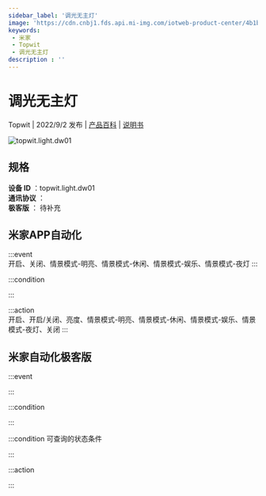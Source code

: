 ```yaml
---
sidebar_label: '调光无主灯'
image: 'https://cdn.cnbj1.fds.api.mi-img.com/iotweb-product-center/4b1bcdebf7587dedc23b17a5d23f89f3_1660294662137.png?GalaxyAccessKeyId=AKVGLQWBOVIRQ3XLEW&Expires=9223372036854775807&Signature=s+AB4Y/UymW/uV6nWvoYYSyhZK8='
keywords: 
 - 米家
 - Topwit
 - 调光无主灯
description : ''
---
```

# 调光无主灯

Topwit | 2022/9/2 发布 | [产品百科](https://home.mi.com/webapp/content/baike/product/index.html?model=topwit.light.dw01/) | [说明书](https://home.mi.com/views/introduction.html?model=topwit.light.dw01&region=cn)

![topwit.light.dw01](https://cdn.cnbj1.fds.api.mi-img.com/iotweb-product-center/4b1bcdebf7587dedc23b17a5d23f89f3_1660294662137.png?GalaxyAccessKeyId=AKVGLQWBOVIRQ3XLEW&Expires=9223372036854775807&Signature=s+AB4Y/UymW/uV6nWvoYYSyhZK8=)

## 规格  
> 
**设备 ID** ：topwit.light.dw01  
**通讯协议** ：  
**极客版**  ： 待补充 


## 米家APP自动化  

:::event  
开启、关闭、情景模式-明亮、情景模式-休闲、情景模式-娱乐、情景模式-夜灯
:::

:::condition  

:::

:::action   
开启、开启/关闭、亮度、情景模式-明亮、情景模式-休闲、情景模式-娱乐、情景模式-夜灯、关闭
:::

## 米家自动化极客版  

:::event  

:::

:::condition  

:::

:::condition 可查询的状态条件  

:::

:::action  

:::

        
